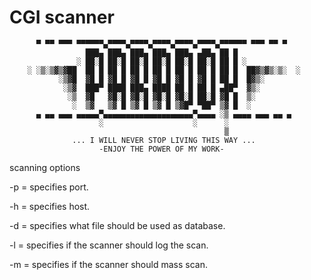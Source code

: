 CGI scanner
==========




          ▀ ▀▀ ▀▀▀ ▀▀▀▀▀▀▄▀▀▀▀▄▀▀▀▀▄▀▀▀▀▄▀▀▀▀▄▀▀▀▀▄▀▀▀▀▀▀ ▀▀▀ ▀▀ ▀     
                     ███▄ ███▄ ███▄ ███▄ ███▄ ▄██▄ ██ █                       
                   ░ ██░█ ██░█ ██░█ ██░█ ██░█ ██░█ ██ █ ░              
        ░ ░▒░▒▓▒▓██  ██ █ ██ █ ██ █ ██ █ ██ █ ██ █ ██ █  ██▓▒▓▒░▒░  ░    
               ░▒▓█  ▓█ █ ▓█ █ ▓█ █ ▓█ █ ▓█ █ ▓█ █ ██ █  █▓▒░            
                ░▒▓  ███▀ ████ ███▄ ████ ██ █ ██ █ ▄██▀  ▓▒░             
                 ░▒  ▓█   ▓█░█ ▓█░█ ▓█░█ ▓█░█ ██░█ ▓█ █  ▒░              
                  ░  ▒▓   ▒▓ █ ▒▓ █ ▒▓ █ ▒▓█▀ ▀██▀ ▒▓ █  ░               
          ▄ ▄▄ ▄▄▄ ▄▄▄▄▄▀▄▄▄▄▄▄▄▄▄▄▄▄▄▄▄▄▄▄▄▄▀▄▄▄▄ ░▒ ▄▄▄▄ ▄▄▄ ▄▄ ▄      
                        ░                    ░      ░                    
                                                    ▒    
                  ... I WILL NEVER STOP LIVING THIS WAY ...
                        -ENJOY THE POWER OF MY WORK- 
             

scanning options

 -p = specifies port.

 -h = specifies host.
 
 -d = specifies what file should be used as database.
 
 -l = specifies if the scanner should log the scan.
 
 -m = specifies if the scanner should mass scan.
